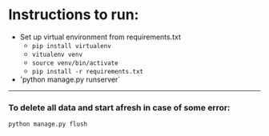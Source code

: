 # Instructions to run:

- Set up virtual environment from requirements.txt
  - `pip install virtualenv`
  - `vitualenv venv`
  - `source venv/bin/activate`
  - `pip install -r requirements.txt`
- 'python manage.py runserver`

---

### To delete all data and start afresh in case of some error:

`python manage.py flush`

